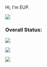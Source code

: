 

Hi, I'm EUP.

<!--If you're interested in learning more about me, please feel free to check out my GitHub profile. I'm always happy to chat with new people!-->

[![](https://visitcount.itsvg.in/api?id=etidoUP&icon=1&color=9)](https://visitcount.itsvg.in)

### Overall Status:

![](https://github-readme-stats.vercel.app/api?username=etidoUP&theme=graywhite&hide_border=false&include_all_commits=true&count_private=true)<br/>

![](https://github-readme-streak-stats.herokuapp.com/?user=etidoUP&theme=graywhite&hide_border=false)<br/>

![](https://github-readme-stats.vercel.app/api/top-langs/?username=etidoUP&theme=graywhite&hide_border=false&include_all_commits=true&count_private=true&layout=compact)


